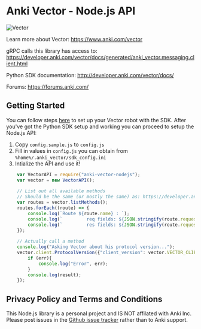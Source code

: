 # Anki Vector - Node.js API

![Vector](https://github.com/anki/vector-python-sdk/raw/master/docs/source/images/vector-sdk-alpha.jpg)

Learn more about Vector: https://www.anki.com/vector

gRPC calls this library has access to: https://developer.anki.com/vector/docs/generated/anki_vector.messaging.client.html

Python SDK documentation: http://developer.anki.com/vector/docs/

Forums: https://forums.anki.com/

## Getting Started

You can follow steps [here](https://developer.anki.com/vector/docs/initial.html) to set up your Vector robot with the SDK. After you've got the Python SDK setup and working you can proceed to setup the Node.js API:

1) Copy `config.sample.js` to `config.js`
2) Fill in values in `config.js` you can obtain from `%home%/.anki_vector/sdk_config.ini`
3) Intialize the API and use it!

```javascript
    var VectorAPI = require("anki-vector-nodejs");
    var vector = new VectorAPI();
    
    // List out all available methods
    // Should be the same (or mostly the same) as: https://developer.anki.com/vector/docs/generated/anki_vector.messaging.client.html
    var routes = vector.listMethods();
    routes.forEach((route) => {
        console.log(`Route ${route.name} : `);
        console.log(`         req fields: ${JSON.stringify(route.requestFields)}`);
        console.log(`         res fields: ${JSON.stringify(route.requestFields)}`);
    });
    
    // Actually call a method
    console.log("Asking Vector about his protocol version...");
    vector.client.ProtocolVersion({"client_version": vector.VECTOR_CLIENT_VERSION, "min_host_version": vector.VECTOR_MIN_HOST_VERSION}, (err, result) => {
        if (err){
            console.log("Error", err);
        }
        console.log(result);
    });
```

## Privacy Policy and Terms and Conditions

This Node.js library is a personal project and IS NOT affilated with Anki Inc. Please post issues in the [Github issue tracker](https://github.com/KishCom/anki-vector-nodejs/issues) rather than to Anki support.
